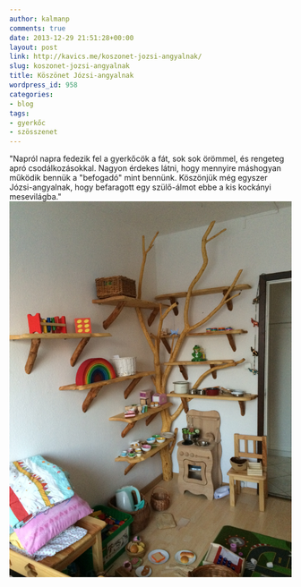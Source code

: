 ```yaml
---
author: kalmanp
comments: true
date: 2013-12-29 21:51:28+00:00
layout: post
link: http://kavics.me/koszonet-jozsi-angyalnak/
slug: koszonet-jozsi-angyalnak
title: Köszönet Józsi-angyalnak
wordpress_id: 958
categories:
- blog
tags:
- gyerkőc
- szösszenet
---
```


"Napról napra fedezik fel a gyerkőcök a fát, sok sok örömmel, és rengeteg apró csodálkozásokkal. Nagyon érdekes látni, hogy mennyire máshogyan működik bennük a "befogadó" mint bennünk. Köszönjük még egyszer Józsi-angyalnak, hogy befaragott egy szülő-álmot ebbe a kis kockányi mesevilágba."[![ágas](/wp-content/uploads/2013/12/IMG_2825.jpg)](/wp-content/uploads/2013/12/IMG_2825.jpg)
